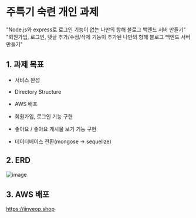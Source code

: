 # 주특기 숙련 개인 과제
"Node.js와 express로 로그인 기능이 없는 나만의 항해 블로그 백엔드 서버 만들기"  
"회원가입, 로그인, 댓글 추가/수정/삭제 기능이 추가된 나만의 항해 블로그 백엔드 서버 만들기"


## 1.  과제 목표

 - 서비스 완성
 - Directory Structure
 - AWS 배포
 
 - 회원가입, 로그인 기능 구현
 - 좋아요 / 좋아요 게시물 보기 기능 구현
 - 데이터베이스 전환(mongose -> sequelize)


## 2. ERD

![image](https://user-images.githubusercontent.com/102647711/182505132-32cb9fb8-c07e-4bd8-8a68-4bbf8c35921e.png)


 ## 3.  AWS 배포

 https://jinyeop.shop
